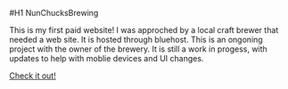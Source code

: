 #H1 NunChucksBrewing

This is my first paid website! I was approched by a local craft brewer that needed a web site. It is hosted through bluehost. This is an ongoning project with the owner of the brewery. It is still a work in progess, with updates to help with moblie devices and UI changes.  

[Check it out!](http://nunchucksbrewing.com/)


